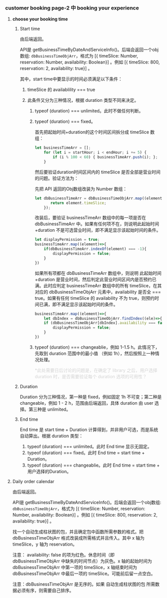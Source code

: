 ### customer booking page-2 中 booking your experience

1. **choose your booking time**

   1. Start time

      由后端返回。

      API是 getBusinessTimeByDateAndServiceInfo()。后端会返回一个obj数组: `dbBusinessTimeObjArr`，格式为 [{ timeSlice: Number, reservation: Number, availability: Boolean}] 。例如 [{ timeSlice: 800, reservation: 2, availability: true}] 。

      其中，start time中要显示的时间必须满足以下条件：

      1. timeSlice 的 availablility === true

      2. 此条件又分为三种情况，根据 duration 类型不同来决定。

         1. typeof (duration) === unlimited。此时不做任何判断。

         2. typeof (duration) === fixed。

            首先把起始时间+duration的这个时间区间拆分成 timeSlice 数组：
         
            ```javascript
            let businessTimeArr = [];
                for (let i = startHour; i < endHour; i += 5) {
                    if (i % 100 < 60) { businessTimeArr.push(i); };
                }
            ```

            然后要验证duration时间区间内的 timeSlice 是否全部是营业时间的问题。验证方法为：
         
            先把 API 返回的Obj数组改装为 Number 数组：
         
            ```javascript
            let dbBusinessTimeArr = dbBusinessTimeObjArr.map((element) => {  
                   return element.timeSlice;
                }); 
            ```
         
            改装后，要验证 businessTimeArr 数组中的每一项是否在 dbBusinessTimeArr 中。如果有任何项不在，则说明此起始时间+duration 不是可选营业时间，即不满足显示该起始时间的条件。
         
            ```javascript
            let displayPermission = true;
            businessTimeArr.map((element)=>{
                if(dbBusinessTimeArr.indexOf(element) === -1){
                    displayPermission = false;
                }
            })
            ```
         
            
         
            如果所有项都在 dbBusinessTimeArr 数组中，则说明 此起始时间+duration 是营业时间，然后判定此营业时间区间内是否预约已满。此时应判定 businessTimeArr 数组中的所有 timeSlice，在其对应的 dbBusinessTimeObjArr 元素中，availability 是否全 === true。如果有任何 timeSlice 的 availability 不为 true，则预约时间已满，即不满足显示该起始时间的条件。
         
            ```javascript
            businessTimeArr.map((element)=>{
                let dbIndex = dbBusinessTimeObjArr.findIndex((ele)=>{ele.timeSlice === element});
                if (dbBusinessTimeObjArr[dbIndex].availability === false){
                    displayPermission = false;
                } 
            })
            ```
         
            
         
         3. typeof (duration) === changeablie，例如 1-1.5 h。此情况下，先取到 duration 范围中的最小值 （例如 1h），然后按照上一种情况处理。
         
            <font color='lightgrey'>*此处需要日后讨论的问题是，在确定了 library 之后，用户选择 duration 时，是否需要验证每个 duration 选项的可用性？</font>

      

   2. Duration

      Duration 分为三种情况，第一种是 fixed，例如固定 1h 不可变；第二种是 changeable，例如 1 - 2 h，范围由后端返回，具体 duration 由 user 选择。第三种是 unlimited。

      

   3. End time

      End time 是 start time + Duration 计算得到，并非用户可选，而是系统自动算出。根据 duration 类型：

      1. typeof (duration) === unlimited。此时 End time 显示无固定。
      2. typeof (duration) === fixed。此时 End time = start time + Duration。
      3. typeof (duration) === changeablie。此时 End time = start time + 用户选择的Duration。

   

2. Daily order calendar

   由后端返回。

   API是 getBusinessTimeByDateAndServiceInfo()。后端会返回一个obj数组: `dbBusinessTimeObjArr`，格式为 [{ timeSlice: Number, reservation: Number, availability: Boolean}] 。例如 [{ timeSlice: 800, reservation: 2, availability: true}] 。

   

   找一个自动生成柱状图的包，并且确定包中函数所需参数的格式。把 dbBusinessTimeObjArr 格式改装成所需格式并且传入。其中 x 轴为 timeSlice，y 轴为 reservation。

   注意： availability: false 的项为红色。休息时间（即 dbBusinessTimeObjArr 中缺失的时间节点）为灰色。x 轴的起始时间为 dbBusinessTimeObjArr 中第一项的 timeSlice，x 轴结束时间为 dbBusinessTimeObjArr 中最后一项的 timeSlice。可能前后留一点空白。

   注意：dbBusinessTimeObjArr 是无序的。如果 自动生成柱状图的包 所需数据必须有序，则需要自己排序。